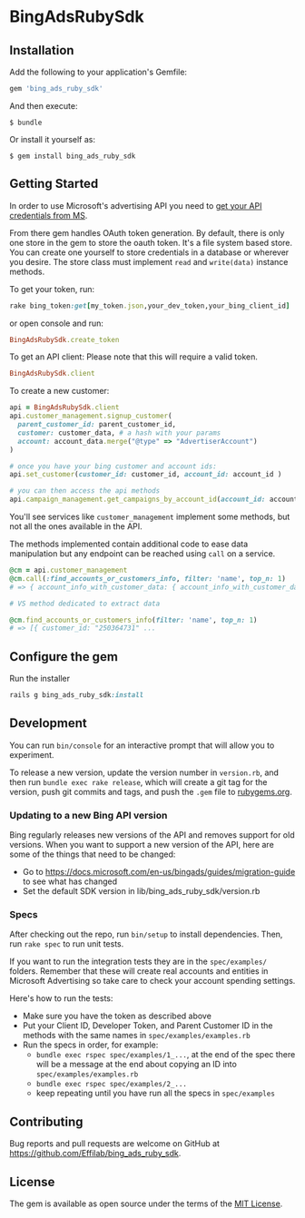 # BingAdsRubySdk

## Installation

Add the following to your application's Gemfile:

```ruby
gem 'bing_ads_ruby_sdk'
```

And then execute:

    $ bundle

Or install it yourself as:

    $ gem install bing_ads_ruby_sdk

## Getting Started

In order to use Microsoft's advertising API you need to
[get your API credentials from MS](https://learn.microsoft.com/en-us/advertising/guides/get-started?view=bingads-13).

From there gem handles OAuth token generation.
By default, there is only one store in the gem to store the oauth token. It's a file system based store. You can create one yourself to store credentials in a database or wherever you desire. The store class must implement `read` and `write(data)` instance methods.

To get your token, run:
```ruby
rake bing_token:get[my_token.json,your_dev_token,your_bing_client_id]
```

or open console and run: 

```ruby
BingAdsRubySdk.create_token
````

To get an API client:
Please note that this will require a valid token.
```ruby
BingAdsRubySdk.client
```

To create a new customer:
```ruby
api = BingAdsRubySdk.client
api.customer_management.signup_customer(
  parent_customer_id: parent_customer_id,
  customer: customer_data, # a hash with your params
  account: account_data.merge("@type" => "AdvertiserAccount")
)

# once you have your bing customer and account ids:
api.set_customer(customer_id: customer_id, account_id: account_id )

# you can then access the api methods
api.campaign_management.get_campaigns_by_account_id(account_id: account_id)
```

You'll see services like `customer_management` implement some methods, but not all the ones available in the API.

The methods implemented contain additional code to ease data manipulation but any endpoint can be reached using `call` on a service.

```ruby
@cm = api.customer_management
@cm.call(:find_accounts_or_customers_info, filter: 'name', top_n: 1)
# => { account_info_with_customer_data: { account_info_with_customer_data: [{ customer_id: "250364751", :

# VS method dedicated to extract data

@cm.find_accounts_or_customers_info(filter: 'name', top_n: 1)
# => [{ customer_id: "250364731" ...

```


## Configure the gem
Run the installer
```ruby
rails g bing_ads_ruby_sdk:install
```

## Development
You can run `bin/console` for an interactive prompt that will allow you to experiment.

To release a new version, update the version number in `version.rb`, and then run
`bundle exec rake release`, which will create a git tag for the version, push git
commits and tags, and push the `.gem` file to [rubygems.org](https://rubygems.org).

### Updating to a new Bing API version
Bing regularly releases new versions of the API and removes support for old versions.
When you want to support a new version of the API, here are some of the things that
need to be changed:
* Go to https://docs.microsoft.com/en-us/bingads/guides/migration-guide to see what has changed
* Set the default SDK version in lib/bing_ads_ruby_sdk/version.rb

### Specs
After checking out the repo, run `bin/setup` to install dependencies. Then, run 
`rake spec` to run unit tests. 

If you want to run the integration tests they are in the `spec/examples/` 
folders. Remember that these will create real accounts and entities in Microsoft
Advertising so take care to check your account spending settings.

Here's how to run the tests:
* Make sure you have the token as described above
* Put your Client ID, Developer Token, and Parent Customer ID in the methods 
    with the same names in `spec/examples/examples.rb`
* Run the specs in order, for example:
  * `bundle exec rspec spec/examples/1_...`, at the end of the spec there will be
    a message at the end about copying an ID into `spec/examples/examples.rb`
  * `bundle exec rspec spec/examples/2_...` 
  * keep repeating until you have run all the specs in `spec/examples`

## Contributing

Bug reports and pull requests are welcome on GitHub at https://github.com/Effilab/bing_ads_ruby_sdk.

## License

The gem is available as open source under the terms of the [MIT License](http://opensource.org/licenses/MIT).
